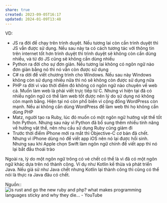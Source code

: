 ```yaml
---
share: true
created: 2023-09-05T16:17
updated: 2024-01-09T13:48
---
```

VD: 
- JS ra đời để chạy trên trình duyệt. Nếu tương lai còn cần trình duyệt thì JS vẫn được sử dụng. Nếu sau này ta có cách tương tác với thông tin trên internet tốt hơn trình duyệt thì trình duyệt sẽ không còn cần dùng nhiều, và từ đó JS cũng sẽ không cần dùng nhiều
- Python ra đời cho sự đơn giản. Nếu tương lai không có ngôn ngữ nào đơn giản bằng nó thì nó vẫn còn được sử dụng
- C# ra dời để viết chương trình cho Windows. Nếu sau này Windows không còn sử dụng nhiều nữa thì nó sẽ không còn được sử dụng nữa
- PHP ra đời vì vào thời điểm đó không có ngôn ngữ nào chuyên về web cả. Muốn làm web là phải viết trực tiếp từ C. Nhưng vì hiện tại đã có nhiều ngôn ngữ có thể làm web tốt được nên lý do sử dụng nó không còn mạnh bằng. Hiện tại nó còn phổ biến vì cộng đồng WordPress còn mạnh. Nếu ai không cần dùng WordPress để làm web thì họ không cần dùng PHP
- Matz, người tạo ra Ruby, lúc đó muốn có một ngôn ngữ hướng vật thể tốt hơn Python. Nhưng sau này vì Python đã bổ sung thêm nhiều tính năng về hướng vật thể, nên nhu cầu sử dụng Ruby cũng giảm đi
- Trước thời điểm iPhone mới ra mắt thì Objective-C cơ bản đã chết. Nhưng vì iPhone dùng nó để viết app iOS nên nó lại được hồi sinh. Nhưng sau khi Apple chọn Swift làm ngôn ngữ chính để viết app thì nó lại bắt đầu thoái trào

Ngoài ra, lý do một ngôn ngữ trông có vẻ chết có thể là vì đã có một ngôn ngữ khác dựa trên nó thành công. Ví dụ như Kotlin kế thừa và phát triển Java. Nếu giả sử như Java chết nhưng Kotlin lại thành công thì cũng có thể nói là thực ra Java đâu có chết.

Nguồn:: ![is rust and go the new ruby and php? what makes programming languages sticky and why they die... - YouTube](https://youtu.be/Ugq-fqpRiYM?si=NkCEKVJK_Ut5JttG)
